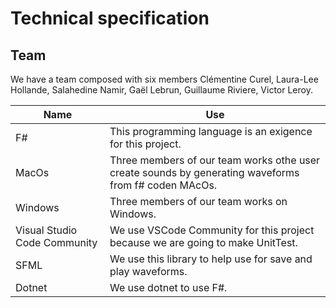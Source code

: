 # Technical specification

## Team

We have a team composed with six members  Clémentine Curel, Laura-Lee Hollande, Salahedine Namir, Gaël Lebrun, Guillaume Riviere, Victor Leroy.




| Name | Use|
|-|-|
|F#|This programming language is an exigence for this project. |
|MacOs| Three members of our team works othe user create sounds by generating waveforms from f# coden MAcOs.|
|Windows| Three members of our team works on Windows.|
|Visual Studio Code Community|We use VSCode Community for this project because we are going to make UnitTest.|
|SFML |We use this library to help use for save and play waveforms. |
|Dotnet| We use dotnet to use F#.|

